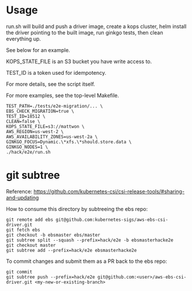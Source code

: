 # Usage

run.sh will build and push a driver image, create a kops cluster, helm install the driver pointing to the built image, run ginkgo tests, then clean everything up.

See below for an example.

KOPS_STATE_FILE is an S3 bucket you have write access to.

TEST_ID is a token used for idempotency.

For more details, see the script itself.

For more examples, see the top-level Makefile.

```
TEST_PATH=./tests/e2e-migration/... \
EBS_CHECK_MIGRATION=true \
TEST_ID=18512 \
CLEAN=false \
KOPS_STATE_FILE=s3://mattwon \
AWS_REGION=us-west-2 \
AWS_AVAILABILITY_ZONES=us-west-2a \
GINKGO_FOCUS=Dynamic.\*xfs.\*should.store.data \
GINKGO_NODES=1 \
./hack/e2e/run.sh
```

# git subtree

Reference: https://github.com/kubernetes-csi/csi-release-tools/#sharing-and-updating

How to consume this directory by subtreeing the ebs repo:

```
git remote add ebs git@github.com:kubernetes-sigs/aws-ebs-csi-driver.git
git fetch ebs
git checkout -b ebsmaster ebs/master
git subtree split --squash --prefix=hack/e2e -b ebsmasterhacke2e
git checkout master
git subtree add --prefix=hack/e2e ebsmasterhacke2e
```

To commit changes and submit them as a PR back to the ebs repo:

```
git commit
git subtree push --prefix=hack/e2e git@github.com:<user>/aws-ebs-csi-driver.git <my-new-or-existing-branch>
```
